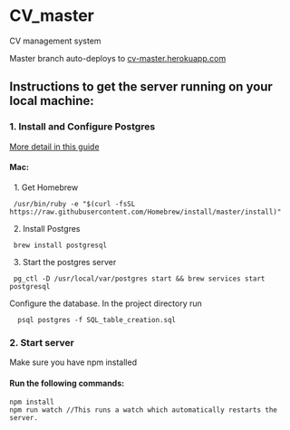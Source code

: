 # CV_master
CV management system

Master branch auto-deploys to <a href="http://cv-master.herokuapp.com">cv-master.herokuapp.com</a>


## Instructions to get the server running on your local machine:

### 1. Install and Configure Postgres
   [More detail in this guide](https://www.codementor.io/devops/tutorial/getting-started-postgresql-server-mac-osx)

#### Mac:

   1. Get Homebrew

     /usr/bin/ruby -e "$(curl -fsSL https://raw.githubusercontent.com/Homebrew/install/master/install)"

   2. Install Postgres

     brew install postgresql  

   3. Start the postgres server

     pg_ctl -D /usr/local/var/postgres start && brew services start postgresql


Configure the database. In the project directory run

      psql postgres -f SQL_table_creation.sql


### 2. Start server

  Make sure you have npm installed

#### Run the following commands:

    npm install
    npm run watch //This runs a watch which automatically restarts the server.
